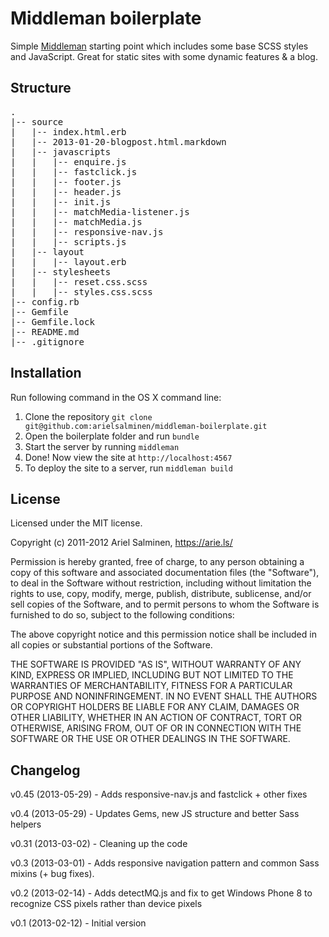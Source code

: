 # Middleman boilerplate #

Simple [Middleman](http://middlemanapp.com) starting point which includes some base SCSS styles and JavaScript. Great for static sites with some dynamic features & a blog.



## Structure ##
<pre>
.
|-- source
|   |-- index.html.erb
|   |-- 2013-01-20-blogpost.html.markdown
|   |-- javascripts
|   |   |-- enquire.js
|   |   |-- fastclick.js
|   |   |-- footer.js
|   |   |-- header.js
|   |   |-- init.js
|   |   |-- matchMedia-listener.js
|   |   |-- matchMedia.js
|   |   |-- responsive-nav.js
|   |   |-- scripts.js
|   |-- layout
|   |   |-- layout.erb
|   |-- stylesheets
|   |   |-- reset.css.scss
|   |   |-- styles.css.scss
|-- config.rb
|-- Gemfile
|-- Gemfile.lock
|-- README.md
|-- .gitignore
</pre>



## Installation ##
Run following command in the OS X command line:

1. Clone the repository `git clone git@github.com:arielsalminen/middleman-boilerplate.git`
2. Open the boilerplate folder and run `bundle`
3. Start the server by running `middleman`
4. Done! Now view the site at `http://localhost:4567`
5. To deploy the site to a server, run `middleman build`



## License ##

Licensed under the MIT license.

Copyright (c) 2011-2012 Ariel Salminen, https://arie.ls/

Permission is hereby granted, free of charge, to any person obtaining a copy of this software and associated documentation files (the "Software"), to deal in the Software without restriction, including without limitation the rights to use, copy, modify, merge, publish, distribute, sublicense, and/or sell copies of the Software, and to permit persons to whom the Software is furnished to do so, subject to the following conditions:

The above copyright notice and this permission notice shall be included in all copies or substantial portions of the Software.

THE SOFTWARE IS PROVIDED "AS IS", WITHOUT WARRANTY OF ANY KIND, EXPRESS OR IMPLIED, INCLUDING BUT NOT LIMITED TO THE WARRANTIES OF MERCHANTABILITY, FITNESS FOR A PARTICULAR PURPOSE AND NONINFRINGEMENT. IN NO EVENT SHALL THE AUTHORS OR COPYRIGHT HOLDERS BE LIABLE FOR ANY CLAIM, DAMAGES OR OTHER LIABILITY, WHETHER IN AN ACTION OF CONTRACT, TORT OR OTHERWISE, ARISING FROM, OUT OF OR IN CONNECTION WITH THE SOFTWARE OR THE USE OR OTHER DEALINGS IN THE SOFTWARE.



## Changelog ##

v0.45 (2013-05-29) - Adds responsive-nav.js and fastclick + other fixes

v0.4 (2013-05-29) - Updates Gems, new JS structure and better Sass helpers

v0.31 (2013-03-02) - Cleaning up the code

v0.3 (2013-03-01) - Adds responsive navigation pattern and common Sass mixins (+ bug fixes).

v0.2 (2013-02-14) - Adds detectMQ.js and fix to get Windows Phone 8 to recognize CSS pixels rather than device pixels

v0.1 (2013-02-12) - Initial version

